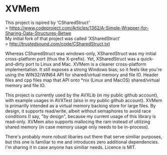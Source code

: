 # XVMem
This project is ispired by 'CSharedStruct'<br> > https://www.codeproject.com/Articles/1362/A-Simple-Wrapper-for-Sharing-Data-Structures-Betwe <br>
My initial fork of that project was called 'XSharedStruct' <br> > http://trustedsound.com/code/CSharedStruct.txt <br>

Whereas CSharedStruct was windows-only, XSharedStruct was my initial cross-platform port (thus the X-prefix).  Yet, XSharedStruct was a quick-and-dirty port to Linux and Mac. XVMem is a cleaner cross-platform implementation.  It still exposes a strong Windows bias; so it feels like you're using the WIN32/WIN64 API for shared/virtual memory and file IO.  Header files and cpp files map that API onto *nix (Linux and MacOS) shared/virtual memory and file IO.

This project is currently used by the AVXLib (in my public github account), with example usages in AVXTest (also in my public github account).  XVMem is primarilly intended as a virtual memory backing store for large files.  By design, it supports read/write, albeit without semaphores to avoid race conditions (I say, "by design", because my current usage of this library is read-only. XVMem also supports mallocing the ram instead of utilizing shared memory (in case memory usage only needs to be in-process).

There's probably more robust libaries out there that serve similiar purposes, but this one is familiar to me and introduces zero additional dependencies.  I'm sharing it in case anyone has similiar needs.  Licence is MIT.
